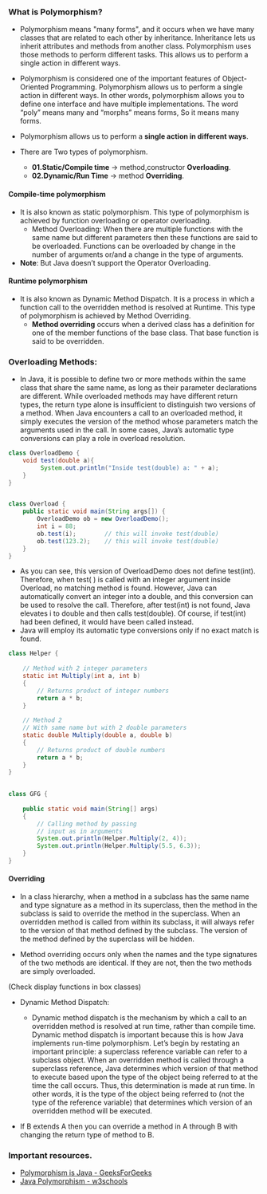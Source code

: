 ### What is Polymorphism?
* Polymorphism means "many forms", and it occurs when we have many classes that are related to each other by inheritance.
  Inheritance lets us inherit attributes and methods from another class.
  Polymorphism uses those methods to perform different tasks.
  This allows us to perform a single action in different ways.

* Polymorphism is considered one of the important features of Object-Oriented Programming.
  Polymorphism allows us to perform a single action in different ways.
  In other words, polymorphism allows you to define one interface and have multiple implementations.
  The word “poly” means many and “morphs” means forms, So it means many forms.
* Polymorphism allows us to perform a **single action in different ways**.

* There are Two types of polymorphism.
    * **01.Static/Compile time** -> method,constructor **Overloading**.
    * **02.Dynamic/Run Time** -> method **Overriding**.

#### Compile-time polymorphism
* It is also known as static polymorphism. This type of polymorphism is achieved by function overloading or operator overloading.
  * Method Overloading: When there are multiple functions with the same name but different parameters then these functions are said to be overloaded. Functions can be overloaded by change in the number of arguments or/and a change in the type of arguments.
* **Note**: But Java doesn’t support the Operator Overloading.

#### Runtime polymorphism
* It is also known as Dynamic Method Dispatch. It is a process in which a function call to the overridden method is resolved at Runtime. This type of polymorphism is achieved by Method Overriding.
  *  **Method overriding** occurs when a derived class has a definition for one of the member functions of the base class. That base function is said to be overridden.

### Overloading Methods:
* In Java, it is possible to define two or more methods within the same class that share the same name,
as long as their parameter declarations are different.
While overloaded methods may have different return types, the return type alone is insufficient to distinguish two
versions of a method. When Java encounters a call to an overloaded method, it simply executes the version of the method
whose parameters match the arguments used in the call.
In some cases, Java’s automatic type conversions can play a role in overload resolution.

```java
class OverloadDemo {
    void test(double a){
         System.out.println("Inside test(double) a: " + a);
    }
}


class Overload {
    public static void main(String args[]) {
        OverloadDemo ob = new OverloadDemo();
        int i = 88;
        ob.test(i);        // this will invoke test(double)
        ob.test(123.2);    // this will invoke test(double)
    }
}
```

* As you can see, this version of OverloadDemo does not define test(int). Therefore, when test( ) is called with an
integer argument inside Overload, no matching method is found. However, Java can automatically convert an integer
into a double, and this conversion can be used to resolve the call. Therefore, after test(int) is not found,
Java elevates i to double and then calls test(double).
Of course, if test(int) had been defined, it would have been called instead.
* Java will employ its automatic type conversions only if no exact match is found.

```java
class Helper {
 
    // Method with 2 integer parameters
    static int Multiply(int a, int b)
    {
        // Returns product of integer numbers
        return a * b;
    }
 
    // Method 2
    // With same name but with 2 double parameters
    static double Multiply(double a, double b)
    {
        // Returns product of double numbers
        return a * b;
    }
}
 

class GFG {
    
    public static void main(String[] args)
    {
        // Calling method by passing
        // input as in arguments
        System.out.println(Helper.Multiply(2, 4));
        System.out.println(Helper.Multiply(5.5, 6.3));
    }
}

```



#### Overriding
* In a class hierarchy, when a method in a subclass has the same name and type signature as a method in its superclass,
then the method in the subclass is said to override the method in the superclass. When an overridden method is called
from within its subclass, it will always refer to the version of that method defined by the subclass. The version of the
method defined by the superclass will be hidden.

* Method overriding occurs only when the names and the type signatures of the two methods are identical.
If they are not, then the two methods are simply overloaded.

(Check display functions in box classes)

* Dynamic Method Dispatch:
  * Dynamic method dispatch is the mechanism by which a call to an overridden method is resolved at run time, rather than
    compile time. Dynamic method dispatch is important because this is how Java implements run-time polymorphism.
    Let’s begin by restating an important principle: a superclass reference variable can refer to a subclass object.
    When an overridden method is called through a superclass reference, Java determines which version of that method to
    execute based upon the type of the object being referred to at the time the call occurs. Thus, this determination is
    made at run time.
    In other words, it is the type of the object being referred to (not the type of the reference variable)
    that determines which version of an overridden method will be executed.

* If B extends A then you can override a method in A through B with changing the return type of method to B.

### Important resources.
* [Polymorphism is Java - GeeksForGeeks](https://www.geeksforgeeks.org/polymorphism-in-java/)
* [Java Polymorphism - w3schools](https://www.w3schools.com/java/java_polymorphism.asp)
